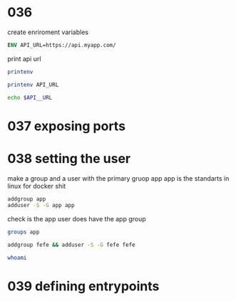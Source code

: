 # 036

create enriroment variables

```dockerfile
ENV API_URL=https://api.myapp.com/
```

print api url

```bash
printenv
```

```bash
printenv API_URL
```

```bash
echo $API__URL
```

# 037 exposing ports

# 038 setting the user

make a group and a user with the primary gruop
app app is the standarts in linux for docker shit

```sh
addgroup app
adduser -S -G app app
```

check is the app user does have the app group

```sh
groups app
```

```sh
addgroup fefe && adduser -S -G fefe fefe
```

```sh
whoami
```

# 039 defining entrypoints
